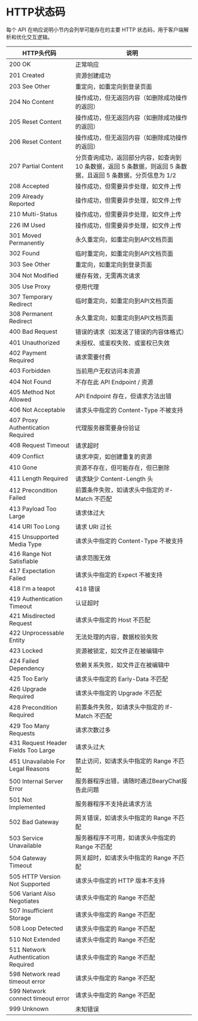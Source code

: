 [//]:# "2024/11/7 14:33|api"

# HTTP状态码

每个 API 在响应说明小节内会列举可能存在的主要 HTTP 状态码，用于客户端解析和优化交互逻辑。

HTTP头代码 | 说明
---|---
200 OK|正常响应
201 Created|资源创建成功
203 See Other|重定向，如重定向到登录页面
204 No Content|操作成功，但无返回内容（如删除成功操作的返回）
205 Reset Content|操作成功，但无返回内容（如删除成功操作的返回）
206 Reset Content|操作成功，但无返回内容（如删除成功操作的返回）
207 Partial Content|分页查询成功，返回部分内容，如查询到 10 条数据，返回 5 条数据，则返回 5 条数据，且返回 5 条数据，分页信息为 1/2
208 Accepted|操作成功，但需要异步处理，如文件上传
209 Already Reported|操作成功，但需要异步处理，如文件上传
210 Multi-Status|操作成功，但需要异步处理，如文件上传
226 IM Used|操作成功，但需要异步处理，如文件上传
301 Moved Permanently|永久重定向，如重定向到API文档页面
302 Found|临时重定向，如重定向到API文档页面
303 See Other|重定向，如重定向到登录页面
304 Not Modified|缓存有效，无需再次请求
305 Use Proxy|使用代理
307 Temporary Redirect|临时重定向，如重定向到API文档页面
308 Permanent Redirect|永久重定向，如重定向到API文档页面
400 Bad Request|错误的请求（如发送了错误的内容体格式）
401 Unauthorized|未授权、或鉴权失败、或鉴权已失效
402 Payment Required|请求需要付费
403 Forbidden|当前用户无权访问本资源
404 Not Found|不存在此 API Endpoint / 资源
405 Method Not Allowed|API Endpoint 存在，但请求方法出错
406 Not Acceptable|请求头中指定的 Content-Type 不被支持
407 Proxy Authentication Required|代理服务器需要身份验证
408 Request Timeout|请求超时
409 Conflict|请求冲突，如创建重复的资源
410 Gone|资源不存在，但可能存在，但已删除
411 Length Required|请求缺少 Content-Length 头
412 Precondition Failed|前置条件失败，如请求头中指定的 If-Match 不匹配
413 Payload Too Large|请求体过大
414 URI Too Long|请求 URI 过长
415 Unsupported Media Type|请求头中指定的 Content-Type 不被支持
416 Range Not Satisfiable|请求范围无效
417 Expectation Failed|请求头中指定的 Expect 不被支持
418 I'm a teapot|418 错误
419 Authentication Timeout|认证超时
421 Misdirected Request|请求头中指定的 Host 不匹配
422 Unprocessable Entity|无法处理的内容，数据校验失败
423 Locked|资源被锁定，如文件正在被编辑中
424 Failed Dependency|依赖关系失败，如文件正在被编辑中
425 Too Early|请求头中指定的 Early-Data 不匹配
426 Upgrade Required|请求头中指定的 Upgrade 不匹配
428 Precondition Required|前置条件失败，如请求头中指定的 If-Match 不匹配
429 Too Many Requests|请求次数过多
431 Request Header Fields Too Large|请求头过大
451 Unavailable For Legal Reasons|禁止访问，如请求头中指定的 Range 不匹配
500 Internal Server Error|服务器程序出错，请随时通过BearyChat报告此问题
501 Not Implemented|服务器程序不支持此请求方法
502 Bad Gateway|网关错误，如请求头中指定的 Range 不匹配
503 Service Unavailable|服务器程序不可用，如请求头中指定的 Range 不匹配
504 Gateway Timeout|网关超时，如请求头中指定的 Range 不匹配
505 HTTP Version Not Supported|请求头中指定的 HTTP 版本不支持
506 Variant Also Negotiates|请求头中指定的 Range 不匹配
507 Insufficient Storage|请求头中指定的 Range 不匹配
508 Loop Detected|请求头中指定的 Range 不匹配
510 Not Extended|请求头中指定的 Range 不匹配
511 Network Authentication Required|请求头中指定的 Range 不匹配
598 Network read timeout error|请求头中指定的 Range 不匹配
599 Network connect timeout error|请求头中指定的 Range 不匹配
999 Unknown|未知错误

